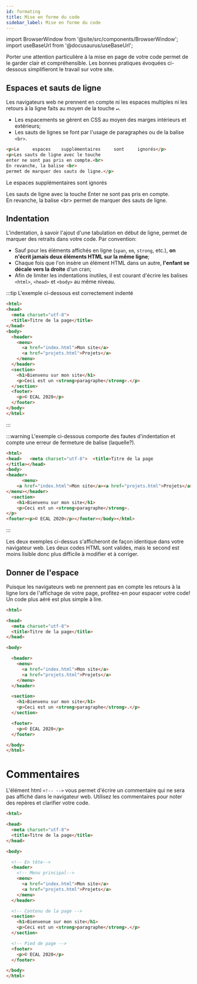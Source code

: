 ```yaml
---
id: formating
title: Mise en forme du code
sidebar_label: Mise en forme du code
---
```


import BrowserWindow from '@site/src/components/BrowserWindow';
import useBaseUrl from '@docusaurus/useBaseUrl';

Porter une attention particulière à la mise en page de votre code permet de le garder clair et compréhensible. Les bonnes pratiques évoquées ci-dessous simplifieront le travail sur votre site.

## Espaces et sauts de ligne

Les navigateurs web ne prennent en compte ni les espaces multiples ni les retours à la ligne faits au moyen de la touche <kbd>↵</kbd>.
- Les espacements se gèrent en CSS au moyen des marges intérieurs et extérieurs;
- Les sauts de lignes se font par l'usage de paragraphes ou de la balise ```<br>```.

```html
<p>Le     espaces    supplémentaires     sont     ignorés</p>
<p>Les sauts de ligne avec le touche
enter ne sont pas pris en compte.<br>
En revanche, la balise <br>
permet de marquer des sauts de ligne.</p>
```

<BrowserWindow minHeight="150px" url="index.html">
  <p>Le     espaces    supplémentaires     sont     ignorés</p>
  <p>Les sauts de ligne avec la touche
  Enter ne sont pas pris en compte.<br/>
  En revanche, la balise &lt;br&gt;
  permet de marquer des sauts de ligne.</p>
</BrowserWindow>

## Indentation

L'indentation, à savoir l'ajout d'une tabulation en début de ligne, permet de marquer des retraits dans votre code. Par convention:
- Sauf pour les éléments affichés en ligne (```span```, ```em```, ```strong```, etc.), **on n'écrit jamais deux éléments HTML sur la même ligne**;
- Chaque fois que l'on insère un élément HTML dans un autre, **l'enfant se décale vers la droite** d'un cran;
- Afin de limiter les indentations inutiles, il est courant d'écrire les balises ```<html>```, ```<head>``` et ```<body>``` au même niveau.

:::tip
L'exemple ci-dessous est correctement indenté
```html
<html>
<head>
  <meta charset="utf-8">
  <title>Titre de la page</title>
</head>
<body>
  <header>
    <menu>
      <a href="index.html">Mon site</a>
      <a href="projets.html">Projets</a>
    </menu>
  </header>
  <section>
    <h1>Bienvenu sur mon site</h1>
    <p>Ceci est un <strong>paragraphe</strong>.</p>
  </section>
  <footer>
    <p>© ECAL 2020</p>
  </footer>
</body>
</html>
```
:::

:::warning
L'exemple ci-dessous comporte des fautes d'indentation et compte une erreur de fermeture de balise (laquelle?).
```html
<html>
<head>   <meta charset="utf-8">  <title>Titre de la page
</title></head>
<body>
<header>
      <menu>
    <a href="index.html">Mon site</a><a href="projets.html">Projets</a>
</menu></header>
  <section>
    <h1>Bienvenu sur mon site</h1>
    <p>Ceci est un <strong>paragraphe</strong>.
</p>
<footer><p>© ECAL 2020</p></footer></body></html>
```
:::

Les deux exemples ci-dessus s'afficheront de façon identique dans votre navigateur web. Les deux codes HTML sont valides, mais le second est moins lisible donc plus difficile à modifier et à corriger.

## Donner de l'espace

Puisque les navigateurs web ne prennent pas en compte les retours à la ligne lors de l'affichage de votre page, profitez-en pour espacer votre code! Un code plus aéré est plus simple à lire.

```html
<html>

<head>
  <meta charset="utf-8">
  <title>Titre de la page</title>
</head>

<body>

  <header>
    <menu>
      <a href="index.html">Mon site</a>
      <a href="projets.html">Projets</a>
    </menu>
  </header>

  <section>
    <h1>Bienvenu sur mon site</h1>
    <p>Ceci est un <strong>paragraphe</strong>.</p>
  </section>

  <footer>
    <p>© ECAL 2020</p>
  </footer>

</body>
</html>
```

# Commentaires

L'élément html ```<!-- -->``` vous permet d'écrire un commentaire qui ne sera pas affiché dans le navigateur web. Utilisez les commentaires pour noter des repères et clarifier votre code.

```html
<html>

<head>
  <meta charset="utf-8">
  <title>Titre de la page</title>
</head>

<body>

  <!-- En tête-->
  <header>
    <!-- Menu principal-->
    <menu>
      <a href="index.html">Mon site</a>
      <a href="projets.html">Projets</a>
    </menu>
  </header>

  <!-- Contenu de la page -->
  <section>
    <h1>Bienvenue sur mon site</h1>
    <p>Ceci est un <strong>paragraphe</strong>.</p>
  </section>

  <!-- Pied de page -->
  <footer>
    <p>© ECAL 2020</p>
  </footer>

</body>
</html>
```
